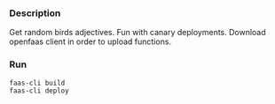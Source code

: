 ### Description
Get random birds adjectives. Fun with canary deployments.
Download openfaas client in order to upload functions.

### Run
```
faas-cli build
faas-cli deploy
```




